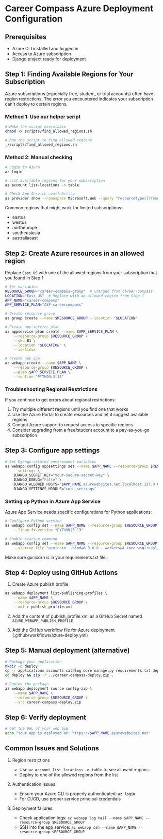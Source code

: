 # Career Compass Azure Deployment Configuration

## Prerequisites
- Azure CLI installed and logged in
- Access to Azure subscription
- Django project ready for deployment

## Step 1: Finding Available Regions for Your Subscription

Azure subscriptions (especially free, student, or trial accounts) often have region restrictions. The error you encountered indicates your subscription can't deploy to certain regions.

### Method 1: Use our helper script

```bash
# Make the script executable
chmod +x scripts/find_allowed_regions.sh

# Run the script to find allowed regions
./scripts/find_allowed_regions.sh
```

### Method 2: Manual checking

```bash
# Login to Azure
az login

# List available regions for your subscription
az account list-locations -o table

# Check App Service availability
az provider show --namespace Microsoft.Web --query "resourceTypes[?resourceType=='sites'].locations" -o json
```

Common regions that might work for limited subscriptions:
- eastus
- westus
- northeurope
- southeastasia
- australiaeast

## Step 2: Create Azure resources in an allowed region

Replace `East US` with one of the allowed regions from your subscription that you found in Step 1:

```bash
# Set variables
RESOURCE_GROUP="career-compass-group"  # Changed from career-compass
LOCATION="East US"  # Replace with an allowed region from Step 1
APP_NAME="career-compass"
APP_SERVICE_PLAN="ASP-careercompass"

# Create resource group
az group create --name $RESOURCE_GROUP --location "$LOCATION"

# Create app service plan
az appservice plan create --name $APP_SERVICE_PLAN \
    --resource-group $RESOURCE_GROUP \
    --sku B1 \
    --location "$LOCATION" \
    --is-linux

# Create web app
az webapp create --name $APP_NAME \
    --resource-group $RESOURCE_GROUP \
    --plan $APP_SERVICE_PLAN \
    --runtime "PYTHON:3.13"
```

### Troubleshooting Regional Restrictions

If you continue to get errors about regional restrictions:

1. Try multiple different regions until you find one that works
2. Use the Azure Portal to create resources and let it suggest available regions
3. Contact Azure support to request access to specific regions
4. Consider upgrading from a free/student account to a pay-as-you-go subscription

## Step 3: Configure app settings

```bash
# Set Django-related environment variables
az webapp config appsettings set --name $APP_NAME --resource-group $RESOURCE_GROUP \
    --settings \
    DJANGO_SECRET_KEY="your-secure-secret-key" \
    DJANGO_DEBUG="False" \
    DJANGO_ALLOWED_HOSTS="$APP_NAME.azurewebsites.net,localhost,127.0.0.1" \
    DJANGO_SETTINGS_MODULE="core.settings"
```

### Setting up Python in Azure App Service

Azure App Service needs specific configurations for Python applications:

```bash
# Configure Python version
az webapp config set --name $APP_NAME --resource-group $RESOURCE_GROUP \
    --linux-fx-version "PYTHON|3.13"

# Enable startup command
az webapp config set --name $APP_NAME --resource-group $RESOURCE_GROUP \
    --startup-file "gunicorn --bind=0.0.0.0 --workers=4 core.wsgi:application"
```

Make sure gunicorn is in your requirements.txt file.

## Step 4: Deploy using GitHub Actions

1. Create Azure publish profile
```bash
az webapp deployment list-publishing-profiles \
    --name $APP_NAME \
    --resource-group $RESOURCE_GROUP \
    --xml > publish_profile.xml
```

2. Add the content of publish_profile.xml as a GitHub Secret named `AZURE_WEBAPP_PUBLISH_PROFILE`

3. Add the GitHub workflow file for Azure deployment (.github/workflows/azure-deploy.yml)

## Step 5: Manual deployment (alternative)

```bash
# Package your application
mkdir -p deploy
cp -r applications accounts catalog core manage.py requirements.txt deploy/
cd deploy && zip -r ../career-campass-deploy.zip .

# Deploy the package
az webapp deployment source config-zip \
    --name $APP_NAME \
    --resource-group $RESOURCE_GROUP \
    --src career-campass-deploy.zip
```

## Step 6: Verify deployment

```bash
# Get the URL of your web app
echo "Your app is deployed at: https://$APP_NAME.azurewebsites.net"
```

## Common Issues and Solutions

1. Region restrictions
   - Use `az account list-locations -o table` to see allowed regions
   - Deploy to one of the allowed regions from the list

2. Authentication issues
   - Ensure your Azure CLI is properly authenticated: `az login`
   - For CI/CD, use proper service principal credentials

3. Deployment failures
   - Check application logs: `az webapp log tail --name $APP_NAME --resource-group $RESOURCE_GROUP`
   - SSH into the app service: `az webapp ssh --name $APP_NAME --resource-group $RESOURCE_GROUP`
